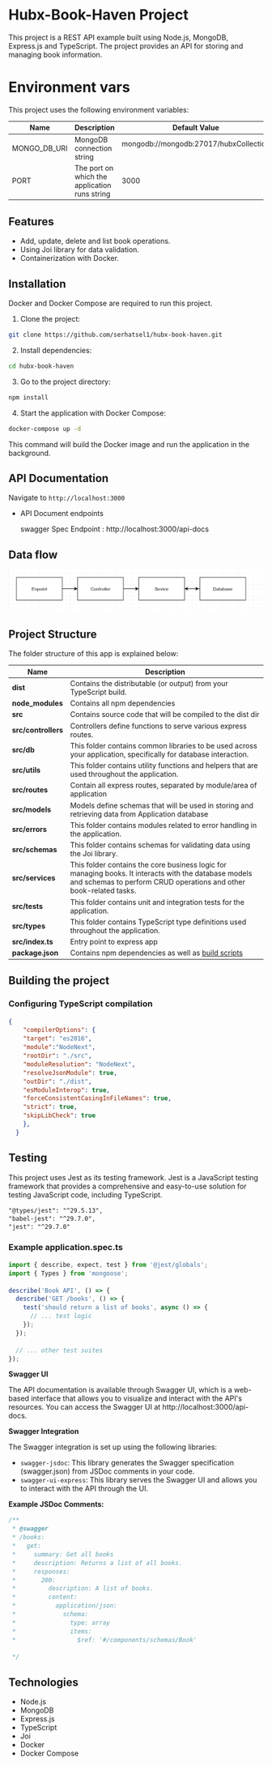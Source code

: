 # Hubx-Book-Haven Project

This project is a REST API example built using Node.js, MongoDB, Express.js and TypeScript. The project provides an API for storing and managing book information.

# Environment vars
This project uses the following environment variables:

| Name                          | Description                         | Default Value                                  |
| ----------------------------- | ------------------------------------| -----------------------------------------------|
|MONGO_DB_URI           | MongoDB connection string	            | mongodb://mongodb:27017/hubxCollection      |
|PORT           | The port on which the application runs string	            | 3000      |



## Features

- Add, update, delete and list book operations.
- Using Joi library for data validation.
- Containerization with Docker.

## Installation

Docker and Docker Compose are required to run this project.

1. Clone the project:

```bash
git clone https://github.com/serhatsel1/hubx-book-haven.git
```

2. Install dependencies:

```bash
cd hubx-book-haven
```

3. Go to the project directory:

```bash
npm install
```

4. Start the application with Docker Compose:

```bash
docker-compose up -d
```

This command will build the Docker image and run the application in the background.


## API Documentation

  Navigate to `http://localhost:3000`

- API Document endpoints

  swagger Spec Endpoint : http://localhost:3000/api-docs 

## Data flow
![](./diagram/data-flow.png)


## Project Structure
The folder structure of this app is explained below:

| Name | Description |
| ------------------------ | --------------------------------------------------------------------------------------------- |
| **dist**                 | Contains the distributable (or output) from your TypeScript build.  |
| **node_modules**         | Contains all  npm dependencies                                                            |
| **src**                  | Contains  source code that will be compiled to the dist dir                               |
| **src/controllers**      | Controllers define functions to serve various express routes. 
| **src/db**              | This folder contains common libraries to be used across your application, specifically for database interaction.  
| **src/utils**      | This folder contains utility functions and helpers that are used throughout the application.
| **src/routes**           | Contain all express routes, separated by module/area of application                       
| **src/models**           | Models define schemas that will be used in storing and retrieving data from Application database  |
| **src/errors**      | This folder contains modules related to error handling in the application. |
| **src/schemas**      | This folder contains schemas for validating data using the Joi library. |
| **src/services**      | This folder contains the core business logic for managing books. It interacts with the database models and schemas to perform CRUD operations and other book-related tasks. |
| **src/tests**      | This folder contains unit and integration tests for the application. |
| **src/types**      | This folder contains TypeScript type definitions used throughout the application. |
| **src/index.ts**         | Entry point to express app                                                               |
| **package.json**             | Contains npm dependencies as well as [build scripts](#what-if-a-library-isnt-on-definitelytyped)   | tsconfig.json            | Config settings for compiling source code only written in TypeScript    
## Building the project
### Configuring TypeScript compilation
```json
{
    "compilerOptions": {
    "target": "es2016", 
    "module":"NodeNext",     
    "rootDir": "./src",
    "moduleResolution": "NodeNext",
    "resolveJsonModule": true,
    "outDir": "./dist",
    "esModuleInterop": true,
    "forceConsistentCasingInFileNames": true, 
    "strict": true,
    "skipLibCheck": true  
    },
  }

``` 
## Testing
This project uses Jest as its testing framework. Jest is a JavaScript testing framework that provides a comprehensive and easy-to-use solution for testing JavaScript code, including TypeScript.

```
"@types/jest": "^29.5.13",
"babel-jest": "^29.7.0",
"jest": "^29.7.0"

```

### Example application.spec.ts
```typescript
import { describe, expect, test } from '@jest/globals';
import { Types } from 'mongoose';

describe('Book API', () => {
  describe('GET /books', () => {
    test('should return a list of books', async () => {
      // ... test logic
    });
  });

  // ... other test suites
});
```

**Swagger UI**

The API documentation is available through Swagger UI, which is a web-based interface that allows you to visualize and interact with the API's resources. You can access the Swagger UI at http://localhost:3000/api-docs.

**Swagger Integration**

The Swagger integration is set up using the following libraries:

*   `swagger-jsdoc`: This library generates the Swagger specification (swagger.json) from JSDoc comments in your code.
*   `swagger-ui-express`: This library serves the Swagger UI and allows you to interact with the API through the UI.

**Example JSDoc Comments:**

```typescript
/**
 * @swagger
 * /books:
 *   get:
 *     summary: Get all books
 *     description: Returns a list of all books.
 *     responses:
 *       200:
 *         description: A list of books.
 *         content:
 *           application/json:
 *             schema:
 *               type: array
 *               items:
 *                 $ref: '#/components/schemas/Book'   

 */
```
## Technologies
* Node.js
* MongoDB
* Express.js
* TypeScript
* Joi
* Docker
* Docker Compose
